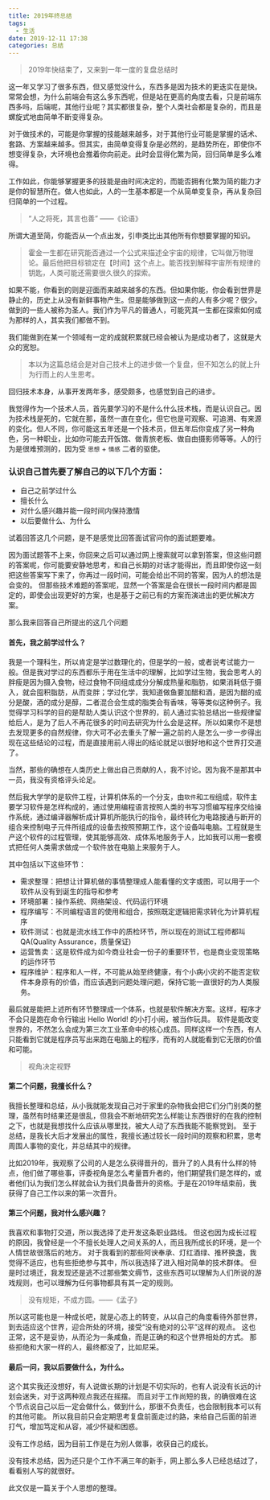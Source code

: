 ```yaml
---
title: 2019年终总结
tags:
  - 生活
date: 2019-12-11 17:38
categories: 总结
---
```


> 2019年快结束了，又来到一年一度的复盘总结时

<!--more-->

这一年又学习了很多东西，但又感觉没什么，东西多是因为技术的更迭实在是快。常常会想，为什么前端会有这么多东西呢，但是站在更高的角度去看，只是前端东西多吗，后端呢，其他行业呢？其实都很复杂，整个人类社会都是复杂的，而且是螺旋式地由简单不断变得复杂。

对于做技术的，可能是你掌握的技能越来越多，对于其他行业可能是掌握的话术、套路、方案越来越多。但其实，由简单变得复杂是必然的，是趋势所在，即使你不想变得复杂，大环境也会推着你向前走。此时会显得化繁为简，回归简单是多么难得。

工作如此，你能够掌握更多的技能是由时间决定的，而能否拥有化繁为简的能力才是你的智慧所在。做人也如此，人的一生基本都是一个从简单变复杂，再从复杂回归简单的一个过程。

> “人之将死，其言也善” ——《论语》

所谓大道至简，你能否从一个点出发，引申类比出其他所有你想要掌握的知识。

> 霍金一生都在研究能否通过一个公式来描述全宇宙的规律，它叫做万物理论。最后他把目标锁定在【时间】这个点上。能否找到解释宇宙所有规律的钥匙，人类可能还需要很久很久的探索。

如果不能，你看到的则是迎面而来越来越多的东西。但如果你能，你会看到世界是静止的，历史上从没有新鲜事物产生。但是能够做到这一点的人有多少呢？很少。做到的一些人被称为圣人。我们作为平凡的普通人，可能究其一生都在探索如何成为那样的人，其实我们都做不到。

我们能做到在某一个领域有一定的成就积累就已经会被认为是成功者了，这就是大众的宽恕。

> 本以为这篇总结会是对自己技术上的进步做一个复盘，但不知怎么的就上升为行而上的人生思考。

回归技术本身，从事开发两年多，感受颇多，也感觉到自己的进步。

我觉得作为一个技术人员，首先要学习的不是什么什么技术栈，而是认识自己。因为技术栈是死的，它就在那，虽然一直在变化，但它也是可观察、可追溯、有来源的变化。但人不同，你可能这五年还是一个技术员，但五年后你变成了另一种角色，另一种职业，比如你可能去开饭馆、做青旅老板、做自由摄影师等等。人的行为是很难预测的，因为受 `思想` + `情感` 二者的驱使。

### 认识自己首先要了解自己的以下几个方面：

- 自己之前学过什么
- 擅长什么
- 对什么感兴趣并能一段时间内保持激情
- 以后要做什么、为什么

试着回答这几个问题，是不是感觉比回答面试官问你的面试题要难。

因为面试题答不上来，你回来之后可以通过网上搜索就可以拿到答案，但这些问题的答案呢，你可能要安静地思考，和自己长期的对话才能得出，而且即使你这一刻把这些答案写下来了，你再过一段时间，可能会给出不同的答案，因为人的想法是会变的。
但那些技术难题的答案呢，显然一个答案是会在很长一段时间内都是固定的，即使会出现更好的方案，也是基于之前已有的方案而演进出的更优解决方案。

那么我来回答自己所提出的这几个问题

#### 首先，我之前学过什么？

我是一个理科生，所以肯定是学过数理化的，但是学的一般，或者说考试能力一般。但是我对学过的东西都乐于用在生活中的理解，比如学过生物，我会思考人的胖瘦是因为摄入食物，经过食物不同组成成分分解成热量和脂肪，如果消耗低于摄入，就会囤积脂肪，从而变胖；学过化学，我知道做鱼要加醋和酒，是因为醋的成分是酸，酒的成分是醇，二者混合会生成的脂类会有香味，等等类似这种例子。我觉得学习科学的目的是帮助人类认识这个世界的，前人通过实验总结出一些规律留给后人，是为了后人不再花很多的时间去研究为什么会是这样。所以如果你不是想去发现更多的自然规律，你大可不必去重头了解一遍之前的人是怎么一步一步得出现在这些结论的过程，而是直接用前人得出的结论就足以很好地和这个世界打交道了。

当然，那些的确想在人类历史上做出自己贡献的人，我不讨论。因为我不是那其中一员，我没有资格评头论足。

然后我大学学的是软件工程，计算机体系的一个分支，由`软件`和`工程`组成，软件主要学习软件是怎样构成的，通过使用编程语言按照人类的书写习惯编写程序交给操作系统，通过编译器解析成计算机所能执行的指令，最终转化为电路接通与断开的组合来控制电子元件所组成的设备去按照预期工作，这个设备叫电脑。工程就是生产这个软件的过程管理，使其能够高效、成体系地服务于人，比如我可以用一套模式把任何人类需求做成一个软件放在电脑上来服务于人。

其中包括以下这些环节：

- 需求整理：把想让计算机做的事情整理成人能看懂的文字或图，可以用于一个软件从没有到诞生的指导和参考
- 环境部署：操作系统、网络架设、代码运行环境
- 程序编写：不同编程语言的使用和组合，按照既定逻辑把需求转化为计算机程序
- 软件测试：也就是流水线工作中的质检环节，所以现在的测试工程师都叫 QA(Quality Assurance，质量保证)
- 运营售卖：这是软件成为如今商业社会一份子的重要环节，也是商业变现策略的运作环节
- 程序维护：程序和人一样，不可能从始至终健康，有个小病小灾的不能否定软件本身原有的价值，而应该遇到问题处理问题，保持它能一直很好的为人类服务。

最后就是能把上述所有环节整理成一个体系，也就是软件解决方案。这样，程序才不会只是跑在命令行输出 Hello World! 的小打小闹，被当作玩具。
软件是能改变世界的，不然怎么会成为第三次工业革命中的核心成员。同样这样一个东西，有人只能看到它就是程序员写出来跑在电脑上的程序，而有的人就能看到它无限的价值和可能。

> 视角决定视野

#### 第二个问题，我擅长什么？

我擅长整理和总结，从小我就能发现自己对于家里的杂物我会把它们分门别类的整理，虽然有时结果还是很乱，但我会不断地研究怎么样能让东西很好的在我的控制之下，也就是我想找什么应该从哪里找，被大人动了东西我能不能察觉到。
至于总结，是我长大后才发展出的属性，我擅长通过较长一段时间的观察和积累，思考周围人事物的变化，并总结其中的规律。

比如2019年，我观察了公司的人是怎么获得晋升的，晋升了的人具有什么样的特点，他们做了哪些事，评委视角是怎么考量晋升者的，他们期望我们是怎样的，或者他们认为我们怎么样就会认为我们具备晋升的资格。于是在2019年结束前，我获得了自己工作以来的第一次晋升。

#### 第三个问题，我对什么感兴趣？

我喜欢和事物打交道，所以我选择了走开发这条职业路线。
但这也因为成长过程的原因，我曾经是一个不擅长处理人之间关系的人，而且我所成长的环境，是一个人情世故很落后的地方。
对于我看到的那些阿谀奉承、灯红酒绿、推杯换盏，我觉得不适应，也有些拒绝参与其中，所以我选择了进入相对简单的技术群体。
但是时过境迁，我发现还是逃不过那些繁文缛节，这些东西可以理解为人们所说的游戏规则，也可以理解为任何事物都具有其一定的规则。

> 没有规矩，不成方圆。——《孟子》

所以这可能也是一种成长吧，就是心态上的转变，从以自己的角度看待外部世界，到去适应这个世界，迎合所处的环境，接受“没有绝对的公平”这样的观点。
这也正常，这不是妥协，从而沦为一条咸鱼，而是正确的和这个世界相处的方式。
那些拒绝和大家一样的人，最终都没了，比如尼采。

#### 最后一问，我以后要做什么，为什么。

这个其实我还没想好，有人说做长期的计划是不切实际的，也有人说没有长远的计划会迷失，对于这两种观点我还在摇摆。
而且对于工作尚短的我，的确很难在这个节点说自己以后一定会做什么，做到什么，那很不负责任，也会限制我本可以有的其他可能。
所以我目前只会定期思考复盘前面走过的路，来给自己后面的前进打气，增加笃定和从容，减少怀疑和困惑。

没有工作总结，因为目前工作是在为别人做事，收获自己的成长。

没有技术总结，因为还只是个工作不满三年的新手，网上那么多人已经总结过了，看看别人写的就很好。

此文仅是一篇关于个人思想的整理。